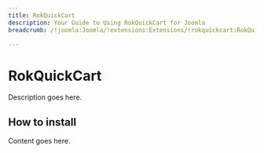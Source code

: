 ```yaml
---
title: RokQuickCart
description: Your Guide to Using RokQuickCart for Joomla
breadcrumb: /!joomla:Joomla/!extensions:Extensions/!rokquickcart:RokQuickCart

---
```


RokQuickCart
======
Description goes here.


How to install
--------------
Content goes here.
